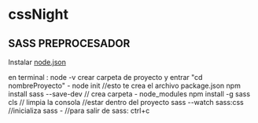 # cssNight
## SASS PREPROCESADOR
Instalar 
<a href="https://nodejs.org/es/" target="_blank">node.json </a>
 
en terminal :
     node -v
     crear carpeta de proyecto y entrar "cd nombreProyecto"
    - node init  //esto te crea el archivo package.json
    npm  install sass --save-dev // crea carpeta - node_modules
    npm install -g sass
    cls // limpia la consola
    //estar dentro del proyecto
    sass --watch sass:css //inicializa sass
    - //para salir de sass: ctrl+c


